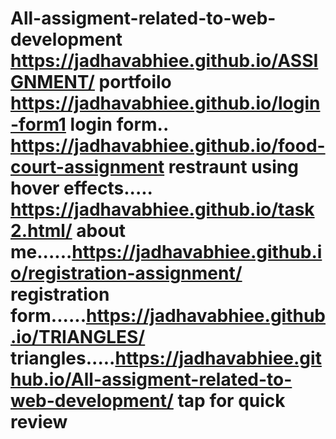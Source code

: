 # All-assigment-related-to-web-development  https://jadhavabhiee.github.io/ASSIGNMENT/ portfoilo https://jadhavabhiee.github.io/login-form1 login form.. https://jadhavabhiee.github.io/food-court-assignment restraunt using hover effects..... https://jadhavabhiee.github.io/task2.html/ about me......https://jadhavabhiee.github.io/registration-assignment/ registration form......https://jadhavabhiee.github.io/TRIANGLES/  triangles.....https://jadhavabhiee.github.io/All-assigment-related-to-web-development/  tap for quick review



